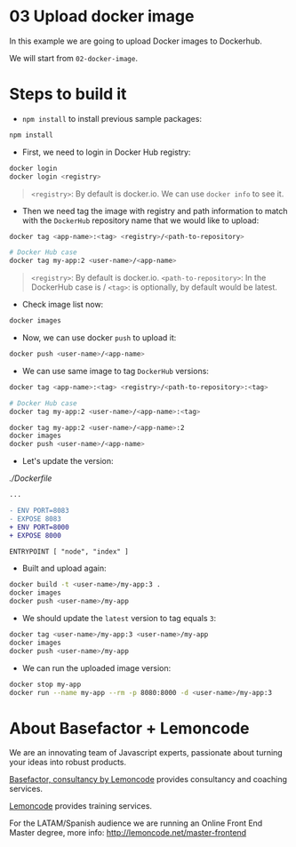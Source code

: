 # 03 Upload docker image

In this example we are going to upload Docker images to Dockerhub.

We will start from `02-docker-image`.

# Steps to build it

- `npm install` to install previous sample packages:

```bash
npm install
```

- First, we need to login in Docker Hub registry:

```bash
docker login
docker login <registry>
```

> `<registry>`: By default is docker.io.
> We can use `docker info` to see it.

- Then we need tag the image with registry and path information to match with the `DockerHub` repository name that we would like to upload:

```bash
docker tag <app-name>:<tag> <registry>/<path-to-repository>

# Docker Hub case
docker tag my-app:2 <user-name>/<app-name>

```

> `<registry>`: By default is docker.io.
> `<path-to-repository>`: In the DockerHub case is <user-name>/<app-name>
> `<tag>`: is optionally, by default would be latest.

- Check image list now:

```bash
docker images
```

- Now, we can use docker `push` to upload it:

```bash
docker push <user-name>/<app-name>
```

- We can use same image to tag `DockerHub` versions:

```bash
docker tag <app-name>:<tag> <registry>/<path-to-repository>:<tag>

# Docker Hub case
docker tag my-app:2 <user-name>/<app-name>:<tag>

```

```bash
docker tag my-app:2 <user-name>/<app-name>:2
docker images
docker push <user-name>/<app-name>
```

- Let's update the version:

_./Dockerfile_

```diff
...

- ENV PORT=8083
- EXPOSE 8083
+ ENV PORT=8000
+ EXPOSE 8000

ENTRYPOINT [ "node", "index" ]

```

- Built and upload again:

```bash
docker build -t <user-name>/my-app:3 .
docker images
docker push <user-name>/my-app
```

- We should update the `latest` version to tag equals `3`:

```bash
docker tag <user-name>/my-app:3 <user-name>/my-app
docker images
docker push <user-name>/my-app
```

- We can run the uploaded image version:

```bash
docker stop my-app
docker run --name my-app --rm -p 8080:8000 -d <user-name>/my-app:3
```

# About Basefactor + Lemoncode

We are an innovating team of Javascript experts, passionate about turning your ideas into robust products.

[Basefactor, consultancy by Lemoncode](http://www.basefactor.com) provides consultancy and coaching services.

[Lemoncode](http://lemoncode.net/services/en/#en-home) provides training services.

For the LATAM/Spanish audience we are running an Online Front End Master degree, more info: http://lemoncode.net/master-frontend
